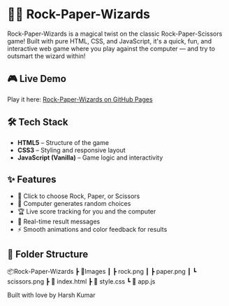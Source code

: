 # 🧙‍♂️ Rock-Paper-Wizards

Rock-Paper-Wizards is a magical twist on the classic Rock-Paper-Scissors game! Built with pure HTML, CSS, and JavaScript, it's a quick, fun, and interactive web game where you play against the computer — and try to outsmart the wizard within!

## 🎮 Live Demo

Play it here: [Rock-Paper-Wizards on GitHub Pages](https://kumarharsh-connect.github.io/rock-paper-wizards/)

## 🛠️ Tech Stack

- **HTML5** – Structure of the game
- **CSS3** – Styling and responsive layout
- **JavaScript (Vanilla)** – Game logic and interactivity

## ✨ Features

- 🎯 Click to choose Rock, Paper, or Scissors
- 🧠 Computer generates random choices
- 🏆 Live score tracking for you and the computer
- 🧾 Real-time result messages
- ⚡ Smooth animations and color feedback for results

## 📁 Folder Structure

📦Rock-Paper-Wizards
┣ 📂Images
┃ ┣ rock.png
┃ ┣ paper.png
┃ ┗ scissors.png
┣ 📄 index.html
┣ 📄 style.css
┗ 📄 app.js

Built with love by Harsh Kumar
